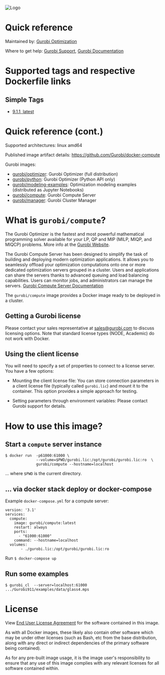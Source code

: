 ![Logo](https://www.gurobi.com/wp-content/uploads/2018/12/logo-final.png "Gurobi Optimization")
# Quick reference
Maintained by: [Gurobi Optimization](https://www.gurobi.com)

Where to get help: [Gurobi Support](https://www.gurobi.com/support/), [Gurobi Documentation](https://www.gurobi.com/documentation/)

# Supported tags and respective Dockerfile links
## Simple Tags
* [9.1.1, latest](https://github.com/Gurobi/docker-compute/blob/master/9.1.1/Dockerfile)

# Quick reference (cont.)

Supported architectures: linux amd64

Published image artifact details: https://github.com/Gurobi/docker-compute

Gurobi images:
- [gurobi/optimizer](https://hub.docker.com/r/gurobi/optimizer): Gurobi Optimizer (full distribution)
- [gurobi/python](https://hub.docker.com/r/gurobi/python): Gurobi Optimizer (Python API only)
- [gurobi/modeling-examples](https://hub.docker.com/r/gurobi/modeling-examples): Optimization modeling examples (distributed as Jupyter Notebooks)
- [gurobi/compute](https://hub.docker.com/r/gurobi/compute): Gurobi Compute Server
- [gurobi/manager](https://hub.docker.com/r/gurobi/manager): Gurobi Cluster Manager

# What is `gurobi/compute`?
The Gurobi Optimizer is the fastest and most powerful mathematical programming solver available 
for your LP, QP and MIP (MILP, MIQP, and MIQCP) problems.
More info at the [Gurobi Website](https://www.gurobi.com/products/gurobi-optimizer/).

The Gurobi Compute Server has been designed to simplify the task of building and deploying modern 
optimization applications. It allows you to seamlessly offload your optimization 
computations onto one or more dedicated optimization servers grouped in a cluster. 
Users and applications can share the servers thanks to advanced queuing and load 
balancing capabilities. Users can monitor jobs, and administrators can manage the servers.
[Gurobi Compute Server Documentation](https://www.gurobi.com/documentation/current/remoteservices/index.html)

The `gurobi/compute` image provides a Docker image ready to be deployed in a cluster.

## Getting a Gurobi license

Please contact your sales representative at [sales@gurobi.com](mailto:sales@gurobi.com) to discuss licensing options. 
Note that standard license types (NODE, Academic) do not work with Docker.

## Using the client license

You will need to specify a set of properties to connect to a license server.  You have a few options:
* Mounting the client license file:
You can store connection parameters in a client license file (typically called `gurobi.lic`) 
and mount it to the container. This option provides a simple approach for testing.

* Setting parameters through environment variables: Please contact Gurobi support for details.

# How to use this image?
## Start a `compute` server instance
```console
$ docker run  -p61000:61000 \
              --volume=$PWD/gurobi.lic:/opt/gurobi/gurobi.lic:ro  \
              gurobi/compute --hostname=localhost
```

... where `$PWD` is the current directory.

## ... via docker stack deploy or docker-compose
Example `docker-compose.yml` for a compute server:

```
version: '3.1'
services:
  compute:
    image: gurobi/compute:latest
    restart: always
    ports:
      - "61000:61000"
    command: --hostname=localhost
  volumes:
       - ./gurobi.lic:/opt/gurobi/gurobi.lic:ro
```

Run `$ docker-compose up `

## Run some examples

```
$ gurobi_cl  --server=localhost:61000 .../Gurobi911/examples/data/glass4.mps
```

# License

View [End User License Agreement](https://www.gurobi.com/wp-content/uploads/2020/11/EULA_standard.pdf) for the software contained in this image.

As with all Docker images, these likely also contain other software which may be under other 
licenses (such as Bash, etc from the base distribution, along with any direct or indirect 
dependencies of the primary software being contained).

As for any pre-built image usage, it is the image user's responsibility to ensure that any use 
of this image complies with any relevant licenses for all software contained within.


